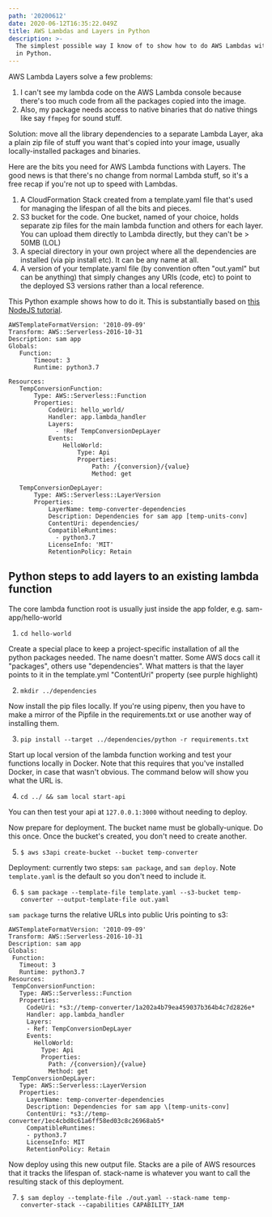 ```yaml
---
path: '20200612'
date: 2020-06-12T16:35:22.049Z
title: AWS Lambdas and Layers in Python
description: >-
  The simplest possible way I know of to show how to do AWS Lambdas with layers
  in Python.
---
```

AWS Lambda Layers solve a few problems: 

1. I can't see my lambda code on the AWS Lambda console because there's too much code from all the packages copied into the image.
2. Also, my package needs access to native binaries that do native things like say `ffmpeg` for sound stuff.

Solution: move all the library dependencies to a separate Lambda Layer, aka a plain zip file of stuff you want that's copied into your image, usually locally-installed packages and binaries.

Here are the bits you need for AWS Lambda functions with Layers. The good news is that there's no change from normal Lambda stuff, so it's a free recap if you're not up to speed with Lambdas.

1. A CloudFormation Stack created from a template.yaml file that's used for managing the lifespan of all the bits and pieces. 
2. S3 bucket for the code. One bucket, named of your choice, holds separate zip files for the main lambda function and others for each layer. You can upload them directly to Lambda directly, but they can't be > 50MB (LOL)
3. A special directory in your own project where all the dependencies are installed (via pip install etc). It can be any name at all. 
4. A version of your template.yaml file (by convention often "out.yaml" but can be anything) that simply changes any URIs (code, etc) to point to the deployed S3 versions rather than a local reference.

This Python example shows how to do it. This is substantially based on [this NodeJS tutorial](https://aws.amazon.com/blogs/compute/working-with-aws-lambda-and-lambda-layers-in-aws-sam/#:~:text=To%20support%20Lambda%20layers%2C%20SAM,or%20sam%20local%20start%2Dapi.). 

```
AWSTemplateFormatVersion: '2010-09-09'
Transform: AWS::Serverless-2016-10-31
Description: sam app
Globals:
   Function:
       Timeout: 3
       Runtime: python3.7
 
Resources:
   TempConversionFunction:
       Type: AWS::Serverless::Function
       Properties:
           CodeUri: hello_world/
           Handler: app.lambda_handler
           Layers:
             - !Ref TempConversionDepLayer
           Events:
               HelloWorld:
                   Type: Api
                   Properties:
                       Path: /{conversion}/{value}
                       Method: get
 
   TempConversionDepLayer:
       Type: AWS::Serverless::LayerVersion
       Properties:
           LayerName: temp-converter-dependencies
           Description: Dependencies for sam app [temp-units-conv]
           ContentUri: dependencies/
           CompatibleRuntimes:
             - python3.7
           LicenseInfo: 'MIT'
           RetentionPolicy: Retain
```

## Python steps to add layers to an existing lambda function

The core lambda function root is usually just inside the app folder, e.g. sam-app/hello-world

1. `cd hello-world`

Create a special place to keep a project-specific installation of all the python packages needed. The name  doesn't matter. Some AWS docs call it "packages", others use "dependencies". What matters is that the layer points to it in the template.yml "ContentUri" property (see purple highlight)

2. `mkdir ../dependencies`

Now install the pip files locally. If you're using pipenv, then you have to make a mirror of the Pipfile in the requirements.txt or use another way of installing them. 

3. `pip install --target ../dependencies/python -r requirements.txt`

Start up local version of the lambda function working and test your functions locally in Docker. Note that this requires that you've installed Docker, in case that wasn't obvious. The command below will show you what the URL is. 

4. `cd ../ && sam local start-api`

You can then test your api at `127.0.0.1:3000` without needing to deploy. 

Now prepare for deployment. The bucket name must be globally-unique. Do this once. Once the bucket's created, you don't need to create another. 

5. `$ aws s3api create-bucket --bucket temp-converter`

Deployment: currently two steps: `sam package`, and `sam deploy`. Note `template.yaml` is the default so you don't need to include it. 

6. `$ sam package --template-file template.yaml --s3-bucket temp-converter --output-template-file out.yaml`

`sam package` turns the relative URLs into public Uris pointing to s3:
```
AWSTemplateFormatVersion: '2010-09-09'
Transform: AWS::Serverless-2016-10-31
Description: sam app
Globals:
 Function:
   Timeout: 3
   Runtime: python3.7
Resources:
 TempConversionFunction:
   Type: AWS::Serverless::Function
   Properties:
     CodeUri: *s3://temp-converter/1a202a4b79ea459037b364b4c7d2826e*
     Handler: app.lambda_handler
     Layers:
     - Ref: TempConversionDepLayer
     Events:
       HelloWorld:
         Type: Api
         Properties:
           Path: /{conversion}/{value}
           Method: get
 TempConversionDepLayer:
   Type: AWS::Serverless::LayerVersion
   Properties:
     LayerName: temp-converter-dependencies
     Description: Dependencies for sam app \[temp-units-conv]
     ContentUri: *s3://temp-converter/1ec4cbd8c61a6ff58ed03c8c26968ab5*
     CompatibleRuntimes:
     - python3.7
     LicenseInfo: MIT
     RetentionPolicy: Retain
```

Now deploy using this new output file. Stacks are a pile of AWS resources that it tracks the lifespan of. stack-name is whatever you want to call the resulting stack of this deployment. 

7. `$ sam deploy --template-file ./out.yaml --stack-name temp-converter-stack --capabilities CAPABILITY_IAM`

